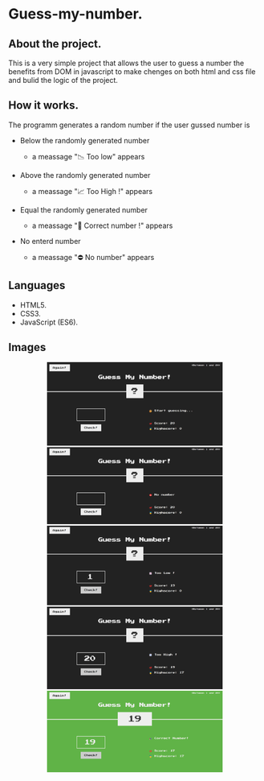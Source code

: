 # Guess-my-number.

## About the project.

This is a very simple project that allows the user to guess a number the benefits from DOM in javascript to make chenges on both html and css file and bulid the logic of the project.

## How it works.

The programm generates a random number if the user gussed number is

- Below the randomly generated number

  - a meassage "📉 Too low" appears

- Above the randomly generated number

  - a meassage "📈 Too High !" appears

- Equal the randomly generated number

  - a meassage "🎉 Correct number !" appears

- No enterd number
  - a meassage "⛔ No number" appears

## Languages

- HTML5.
- CSS3.
- JavaScript (ES6).

## Images

<p align="center">
  <img src="Images/1.png" width="350" title="Start">
  <img src="Images/2.png" width="350" title="No number">
  <img src="Images/3.png" width="350" title="Guess blow generated number">
  <img src="Images/4.png" width="350" title="Guess above generated number">
  <img src="Images/5.png" width="350" title="Guess exactly the generated number">
</p>
